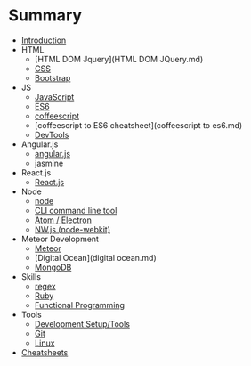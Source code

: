 # Summary

* [Introduction](README.md)
* HTML
   * [HTML DOM Jquery](HTML DOM JQuery.md)
   * [CSS](CSS.md)
   * [Bootstrap](Bootstrap.md)
* JS
   * [JavaScript](javascript.md)
   * [ES6](ES6.md)
   * [coffeescript](coffeescript.md)
   * [coffeescript to ES6 cheatsheet](coffeescript to es6.md)
   * [DevTools](DevTools.md)
* Angular.js
   * [angular.js](angularjs.md)
   * jasmine
* React.js
   * [React.js](reactjs.md)
* Node
   * [node](node.md)
   * [CLI command line tool](cli.md)
   * [Atom / Electron](Atom.md)
   * [NW.js (node-webkit)](nw.md)
* Meteor Development
   * [Meteor](meteor.md)
   * [Digital Ocean](digital ocean.md)
   * [MongoDB](mongodb.md)
* Skills
   * [regex](regex.md)
   * [Ruby](Ruby.md)
   * [Functional Programming](functional_programming.md)
* Tools
   * [Development Setup/Tools](development_tools.md)
   * [Git](git.md)
   * [Linux](linux.md)
* [Cheatsheets](Cheatsheets/README.md)

